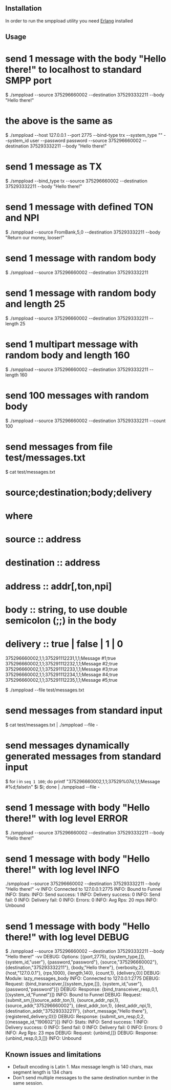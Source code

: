 Installation
------------

In order to run the smppload utility you need [Erlang](http://www.erlang.org/) installed

Usage
-----

# send 1 message with the body "Hello there!" to localhost to standard SMPP port
$ ./smppload --source 375296660002 --destination 375293332211 --body "Hello there!"

# the above is the same as
$ ./smppload --host 127.0.0.1 --port 2775 --bind-type trx --system_type "" --system_id user --password password --source 375296660002 --destination 375293332211 --body "Hello there!"

# send 1 message as TX
$ ./smppload --bind_type tx --source 375296660002 --destination 375293332211 --body "Hello there!"

# send 1 message with defined TON and NPI
$ ./smppload --source FromBank,5,0 --destination 375293332211 --body "Return our money, looser!"

# send 1 message with random body
$ ./smppload --source 375296660002 --destination 375293332211

# send 1 message with random body and length 25
$ ./smppload --source 375296660002 --destination 375293332211 --length 25

# send 1 multipart message with random body and length 160
$ ./smppload --source 375296660002 --destination 375293332211 --length 160

# send 100 messages with random body
$ ./smppload --source 375296660002 --destination 375293332211 --count 100

# send messages from file test/messages.txt
$ cat test/messages.txt
# source;destination;body;delivery
# where
#   source :: address
#   destination :: address
#   address :: addr[,ton,npi]
#   body :: string, to use double semicolon (;;) in the body
#   delivery :: true | false | 1 | 0

375296660002,1,1;375291112231,1,1;Message #1;true
375296660002,1,1;375291112232,1,1;Message #2;true
375296660002,1,1;375291112233,1,1;Message #3;true
375296660002,1,1;375291112234,1,1;Message #4;true
375296660002,1,1;375291112235,1,1;Message #5;true

$ ./smppload --file test/messages.txt

# send messages from standard input
$ cat test/messages.txt | ./smppload --file -

# send messages dynamically generated messages from standard input
$ for i in `seq 1 100`; do printf "375296660002,1,1;37529%07d,1,1;Message #%d;false\n" $i $i; done | ./smppload --file -

# send 1 message with body "Hello there!" with log level ERROR
$ ./smppload --source 375296660002 --destination 375293332211 --body "Hello there!"

# send 1 message with body "Hello there!" with log level INFO
./smppload --source 375296660002 --destination 375293332211 --body "Hello there!" -v
INFO:  Connected to 127.0.0.1:2775
INFO:  Bound to Funnel
INFO:  Stats:
INFO:     Send success:     1
INFO:     Delivery success: 0
INFO:     Send fail:        0
INFO:     Delivery fail:    0
INFO:     Errors:           0
INFO:     Avg Rps:          20 mps
INFO:  Unbound

# send 1 message with body "Hello there!" with log level DEBUG
$ ./smppload --source 375296660002 --destination 375293332211 --body "Hello there!" -vv
DEBUG: Options: [{port,2775},
                 {system_type,[]},
                 {system_id,"user"},
                 {password,"password"},
                 {source,"375296660002"},
                 {destination,"375293332211"},
                 {body,"Hello there"},
                 {verbosity,2},
                 {host,"127.0.0.1"},
                 {rps,1000},
                 {length,140},
                 {count,1},
                 {delivery,0}]
DEBUG: Module: lazy_messages_body
INFO:  Connected to 127.0.0.1:2775
DEBUG: Request: {bind_transceiver,[{system_type,[]},
                                   {system_id,"user"},
                                   {password,"password"}]}
DEBUG: Response: {bind_transceiver_resp,0,1,[{system_id,"Funnel"}]}
INFO:  Bound to Funnel
DEBUG: Request: {submit_sm,[{source_addr_ton,1},
                            {source_addr_npi,1},
                            {source_addr,"375296660002"},
                            {dest_addr_ton,1},
                            {dest_addr_npi,1},
                            {destination_addr,"375293332211"},
                            {short_message,"Hello there"},
                            {registered_delivery,0}]}
DEBUG: Response: {submit_sm_resp,0,2,[{message_id,"190602"}]}
INFO:  Stats:
INFO:     Send success:     1
INFO:     Delivery success: 0
INFO:     Send fail:        0
INFO:     Delivery fail:    0
INFO:     Errors:           0
INFO:     Avg Rps:          23 mps
DEBUG: Request: {unbind,[]}
DEBUG: Response: {unbind_resp,0,3,[]}
INFO:  Unbound

Known issues and limitations
----------------------------

* Default encoding is Latin 1. Max message length is 140 chars, max segment length is 134 chars
* Don't send multiple messages to the same destination number in the same session.
